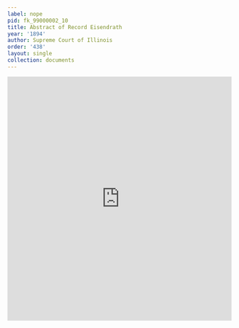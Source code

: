 ```yaml
---
label: nope
pid: fk_99000002_10
title: Abstract of Record Eisendrath
year: '1894'
author: Supreme Court of Illinois
order: '438'
layout: single
collection: documents
---
```

<iframe src="https://northwestern.app.box.com/embed/s/2d027vxl777yf446euq7bfnfbz7wcvt1?sortColumn=date&view=list" width="100%" height="550" frameborder="0" allowfullscreen webkitallowfullscreen msallowfullscreen></iframe>

